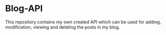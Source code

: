 # Blog-API
This repository contains my own created API which can be used for adding, modification, viewing and deleting the posts in my blog.
